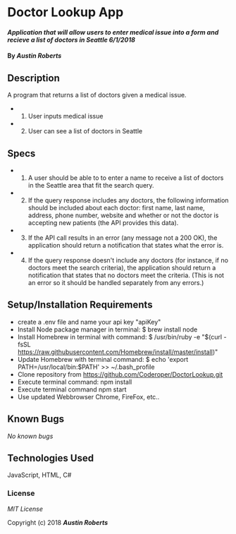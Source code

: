 # Doctor Lookup App

#### _Application that will allow users to enter  medical issue into a form and recieve a list of doctors in Seattle 6/1/2018_

#### By _**Austin Roberts**_

## Description
A program that returns a list of doctors given a medical issue.
* 1. User inputs medical issue
* 2. User can see a list of doctors in Seattle

## Specs
* 1. A user should be able to to enter a name to receive a list of doctors in the Seattle area that fit the search query.
* 2. If the query response includes any doctors, the following information should be included about each doctor: first name, last name, address, phone number, website and whether or not the doctor is accepting new patients (the API provides this data).
* 3. If the API call results in an error (any message not a 200 OK), the application should return a notification that states what the error is.
* 4. If the query response doesn't include any doctors (for instance, if no doctors meet the search criteria), the application should return a notification that states that no doctors meet the criteria. (This is not an error so it should be handled separately from any errors.)

## Setup/Installation Requirements
* create a .env file and name your api key "apiKey"
* Install Node package manager in terminal: $ brew install node
* Install Homebrew in terminal with command: $ /usr/bin/ruby -e "$(curl -fsSL https://raw.githubusercontent.com/Homebrew/install/master/install)"
* Update Homebrew with terminal command: $ echo 'export PATH=/usr/local/bin:$PATH' >> ~/.bash_profile
* Clone repository from https://github.com/Coderoper/DoctorLookup.git
* Execute terminal command: npm install
* Execute terminal command npm start
* Use updated Webbrowser Chrome, FireFox, etc..
## Known Bugs

_No known bugs_


## Technologies Used

JavaScript, HTML, C#

### License

*MIT License*

Copyright (c) 2018 **_Austin Roberts_**
